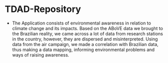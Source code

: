 # TDAD-Repository
- The Application consists of environmental awareness in relation to climate change and its impacts. Based on the ABoVE data we brought to the Brazilian reality, we came across a lot of data from research stations in the country, however, they are dispersed and misinterpreted. Using data from the air campaign, we made a correlation with Brazilian data, thus making a data mapping, informing environmental problems and ways of raising awareness.
